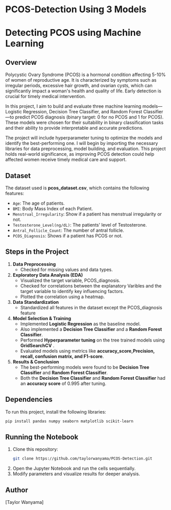 # PCOS-Detection Using 3 Models
# Detecting PCOS using Machine Learning

## Overview

Polycystic Ovary Syndrome (PCOS) is a hormonal condition affecting 5-10% of women of reproductive age. It is characterized by symptoms such as irregular periods, excessive hair growth, and ovarian cysts, which can significantly impact a woman's health and quality of life. Early detection is crucial for timely medical intervention.

In this project, I aim to build and evaluate three machine learning models—Logistic Regression, Decision Tree Classifier, and Random Forest Classifier—to predict PCOS diagnosis (binary target: 0 for no PCOS and 1 for PCOS). These models were chosen for their suitability in binary classification tasks and their ability to provide interpretable and accurate predictions.

The project will include hyperparameter tuning to optimize the models and identify the best-performing one. I will begin by importing the necessary libraries for data preprocessing, model building, and evaluation. This project holds real-world significance, as improving PCOS detection could help affected women receive timely medical care and support.

## Dataset

The dataset used is **pcos_dataset.csv**, which contains the following features:

- `Age`: The age of patients.
- `BMI`: Body Mass Index of each Patient.
- `Menstrual_Irregularity`: Show if a patient has menstrual irregularity or not.
- `Testosterone_Level(ng/dL)`: The patients' level of Testosterone.
- `Antral_Follicle_Count`: The number of antral follicle.
- `PCOS_Diagnosis`: Shows if a patient has PCOS or not.

## Steps in the Project

1. **Data Preprocessing**
   - Checked for missing values and data types.
2. **Exploratory Data Analysis (EDA)**
   - Visualized the target variable, PCOS_diagnosis.
   - Checked for correlations between the explanatory Varibles and the target variable to identify key influencing factors.
   - Plotted the correlation using a heatmap.
3. **Data Standardization**
   - Standardized all features in the dataset except the PCOS_diagnosis feature     
4. **Model Selection & Training**
   - Implemented **Logistic Regression** as the baseline model.
   - Also implemented a **Decision Tree Classifier** and a **Random Forest Classifier**. 
   - Performed **Hyperparameter tuning** on the tree trained models using **GridSearchCV** .
   - Evaluated models using metrics like **accuracy_score,Precision, recall, confusion matrix, and F1-score**.
5. **Results & Conclusion**
   - The best-performing models were found to be **Decision Tree Classifier** and **Random Forest Classifier**.
   - Both the **Decision Tree Classifier** and **Random Forest Classifier** had an **accuracy score** of 0.995 after tuning.
## Dependencies

To run this project, install the following libraries:

```bash
pip install pandas numpy seaborn matplotlib scikit-learn
```

## Running the Notebook

1. Clone this repository:
   ```bash
   git clone https://github.com/taylorwanyama/PCOS-Detection.git
   ```
2. Open the Jupyter Notebook and run the cells sequentially.
3. Modify parameters and visualize results for deeper analysis.

## Author

[Taylor Wanyama] 
